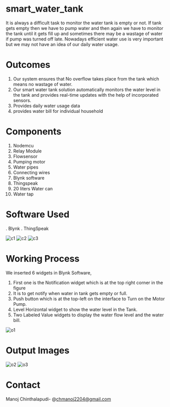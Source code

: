 # smart_water_tank
It is always a difficult task to monitor the water tank is empty or not. If tank gets empty then we have to pump water and then again we have to monitor the tank until it gets fill up and sometimes there may be a wastage of water if pump was turned off late. Nowadays efficient water use is very important but we may not have an idea of our daily water usage.

# Outcomes
1. Our system ensures that No overflow takes place from the tank which means no
wastage of water.
2. Our smart water tank solution automatically monitors the water level in the
tank and provides real-time updates with the help of incorporated sensors.
3. Provides daily water usage data
4. provides water bill for individual household

# Components
1. Nodemcu
2. Relay Module
3. Flowsensor
4. Pumping motor
5. Water pipes
6. Connecting wires
7. Blynk software
8. Thingspeak
9. 20 liters Water can
10. Water tap

# Software Used
. Blynk
. ThingSpeak

![c1](https://github.com/ManojChinthalapudi/smart_water_tank/assets/137071534/dfafcc2e-c648-4a90-ae23-34677b753c7e)
![c2](https://github.com/ManojChinthalapudi/smart_water_tank/assets/137071534/adb8fdff-c8ed-4adf-a465-aa82581171de)
![c3](https://github.com/ManojChinthalapudi/smart_water_tank/assets/137071534/b40d93ea-7649-4c1a-8eb8-8bd2276b71bf)

# Working Process
We inserted 6 widgets in Blynk Software,
1. First one is the Notification widget which is at the top right corner in the figure
6. It is to get notify when water in tank gets empty or full.
2. Push button which is at the top-left on the interface to Turn on the Motor
Pump.
3. Level Horizontal widget to show the water level in the Tank.
4. Two Labeled Value widgets to display the water flow level and the water bill.

![o1](https://github.com/ManojChinthalapudi/smart_water_tank/assets/137071534/afe7a376-6a95-436f-9be1-32ec56d6ed15)

# Output Images
![o2](https://github.com/ManojChinthalapudi/smart_water_tank/assets/137071534/38a665db-039c-4391-a66e-1bd5c37c55e8)
![o3](https://github.com/ManojChinthalapudi/smart_water_tank/assets/137071534/16957b7e-c511-4361-a068-9e67f336caf7)

# Contact 
Manoj Chinthalapudi-
@chmanoj2204@gmail.com
